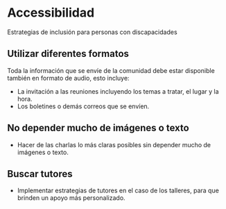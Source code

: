# Accessibilidad

Estrategias de inclusión para personas con discapacidades

## Utilizar diferentes formatos

Toda la información que se envíe de la comunidad debe estar disponible también en formato de audio, esto incluye:
- La invitación a las reuniones incluyendo los temas a tratar, el lugar y la hora. 
- Los boletines o demás correos que se envíen.

## No depender mucho de imágenes o texto

- Hacer de las charlas lo más claras posibles sin depender mucho de imágenes o texto.

## Buscar tutores

- Implementar estrategias de tutores en el caso de los talleres, para que brinden un apoyo más personalizado.
